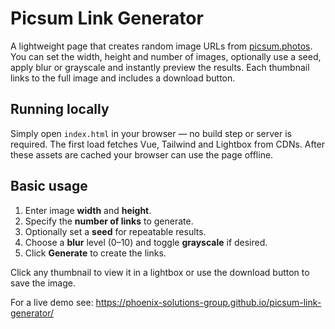# Picsum Link Generator

A lightweight page that creates random image URLs from [picsum.photos](https://picsum.photos/). You can set the width, height and number of images, optionally use a seed, apply blur or grayscale and instantly preview the results. Each thumbnail links to the full image and includes a download button.

## Running locally

Simply open `index.html` in your browser &mdash; no build step or server is required. The first load fetches Vue, Tailwind and Lightbox from CDNs. After these assets are cached your browser can use the page offline.

## Basic usage

1. Enter image **width** and **height**.
2. Specify the **number of links** to generate.
3. Optionally set a **seed** for repeatable results.
4. Choose a **blur** level (0&ndash;10) and toggle **grayscale** if desired.
5. Click **Generate** to create the links.

Click any thumbnail to view it in a lightbox or use the download button to save the image.

For a live demo see: https://phoenix-solutions-group.github.io/picsum-link-generator/
